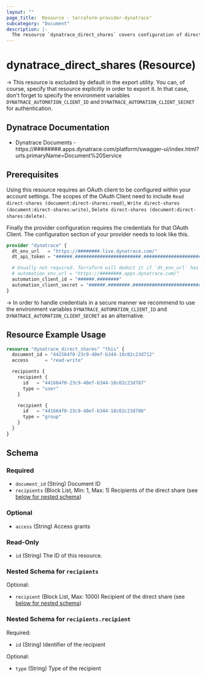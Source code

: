 ```yaml
---
layout: ""
page_title:  Resource - terraform-provider-dynatrace"
subcategory: "Document"
description: |-
  The resource `dynatrace_direct_shares` covers configuration of direct shares form Documents (dashboards and notebooks) in Dynatrace.
---
```


# dynatrace_direct_shares (Resource)

-> This resource is excluded by default in the export utility. You can, of course, specify that resource explicitly in order to export it. In that case, don't forget to specify the environment variables `DYNATRACE_AUTOMATION_CLIENT_ID` and `DYNATRACE_AUTOMATION_CLIENT_SECRET` for authentication.

## Dynatrace Documentation

- Dynatrace Documents - https://########.apps.dynatrace.com/platform/swagger-ui/index.html?urls.primaryName=Document%20Service

## Prerequisites

Using this resource requires an OAuth client to be configured within your account settings.
The scopes of the OAuth Client need to include `Read direct-shares (document:direct-shares:read)`, `Write direct-shares (document:direct-shares:write)`, `Delete direct-shares (document:direct-shares:delete)`.

Finally the provider configuration requires the credentials for that OAuth Client.
The configuration section of your provider needs to look like this.

```terraform
provider "dynatrace" {
  dt_env_url   = "https://########.live.dynatrace.com/"
  dt_api_token = "######.########################.################################################################"

  # Usually not required. Terraform will deduct it if `dt_env_url` has been specified
  # automation_env_url = "https://########.apps.dynatrace.com/"
  automation_client_id = "######.########"
  automation_client_secret = "######.########.################################################################"
}
```

-> In order to handle credentials in a secure manner we recommend to use the environment variables `DYNATRACE_AUTOMATION_CLIENT_ID` and `DYNATRACE_AUTOMATION_CLIENT_SECRET` as an alternative.

## Resource Example Usage

```terraform
resource "dynatrace_direct_shares" "this" {
  document_id = "441564f0-23c9-40ef-b344-18c02c23d712"
  access      = "read-write"

  recipients {
    recipient {
      id   = "441664f0-23c9-40ef-b344-18c02c23d787"
      type = "user"
    }

    recipient {
      id   = "441664f0-23c9-40ef-b344-18c02c23d788"
      type = "group"
    }
  }
}
```


<!-- schema generated by tfplugindocs -->
## Schema

### Required

- `document_id` (String) Document ID
- `recipients` (Block List, Min: 1, Max: 1) Recipients of the direct share (see [below for nested schema](#nestedblock--recipients))

### Optional

- `access` (String) Access grants

### Read-Only

- `id` (String) The ID of this resource.

<a id="nestedblock--recipients"></a>
### Nested Schema for `recipients`

Optional:

- `recipient` (Block List, Max: 1000) Recipient of the direct share (see [below for nested schema](#nestedblock--recipients--recipient))

<a id="nestedblock--recipients--recipient"></a>
### Nested Schema for `recipients.recipient`

Required:

- `id` (String) Identifier of the recipient

Optional:

- `type` (String) Type of the recipient
